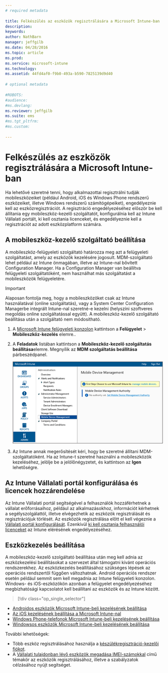 ```yaml
---
# required metadata

title: Felkészülés az eszközök regisztrálására a Microsoft Intune-ban | Microsoft Intune
description:
keywords:
author: NathBarn
manager: jeffgilb
ms.date: 04/28/2016
ms.topic: article
ms.prod:
ms.service: microsoft-intune
ms.technology:
ms.assetid: 44fd4af0-f9b0-493a-b590-7825139d9d40

# optional metadata

#ROBOTS:
#audience:
#ms.devlang:
ms.reviewer: jeffgilb
ms.suite: ems
#ms.tgt_pltfrm:
#ms.custom:

---
```


# Felkészülés az eszközök regisztrálására a Microsoft Intune-ban
Ha lehetővé szeretné tenni, hogy alkalmazottai regisztrálni tudják mobileszközeiket (például Android, iOS és Windows Phone rendszerű eszközeiket, illetve Windows rendszerű számítógépeiket), engedélyeznie kell az eszközregisztrációt. A regisztráció engedélyezéséhez először be kell állítania egy mobileszköz-kezelő szolgáltatót, konfigurálnia kell az Intune Vállalati portált, ki kell osztania licenceket, és engedélyeznie kell a regisztrációt az adott eszközplatform számára.

## <a name="BKMK_Set_MDM_Authority"></a>A mobileszköz-kezelő szolgáltató beállítása
A mobileszköz-felügyeleti szolgáltató határozza meg azt a felügyeleti szolgáltatást, amely az eszközök kezelésére jogosult. MDM-szolgáltató lehet például az Intune önmagában, illetve az Intune-nal bővített Configuration Manager. Ha a Configuration Manager van beállítva felügyeleti szolgáltatóként, nem használhat más szolgáltatást a mobileszközök felügyeletére.

>[!IMPORTANT]
> Alaposan fontolja meg, hogy a mobileszközöket csak az Intune használatával (online szolgáltatás), vagy a System Center Configuration Managerbe integrált Intune-nal szeretné-e kezelni (helyszíni szoftveres megoldás online szolgáltatással együtt). A mobileszköz-kezelő szolgáltató beállítása után a szolgáltató nem módosítható.



1.  A [Microsoft Intune felügyeleti konzolon](http://manage.microsoft.com) kattintson a **Felügyelet** &gt; **Mobileszköz-kezelés** elemre..

2.  A **Feladatok** listában kattintson a **Mobileszköz-kezelő szolgáltatás beállítása**elemre. Megnyílik az **MDM szolgáltatás beállítása** párbeszédpanel.

    ![Az MDM-szolgáltató megadása párbeszédpanel](../media/intune-mdm-authority.png)

3.  Az Intune annak megerősítését kéri, hogy be szeretné állítani MDM-szolgáltatóként. Ha az Intune-t szeretné használni a mobileszközök kezeléséhez, jelölje be a jelölőnégyzetet, és kattintson az **Igen** lehetőségre.

## Az Intune Vállalati portál konfigurálása és licencek hozzárendelése
Az Intune Vállalati portál segítségével a felhasználók hozzáférhetnek a vállalat erőforrásaihoz, például az alkalmazásokhoz, információt kérhetnek a segélyszolgálattól, illetve elvégezhetik az eszközök regisztrálását és regisztrációjuk törlését. Az eszközök regisztrálása előtt el kell végeznie a [Vállalati portál konfigurálását](/intune/get-started/get-started-with-a-paid-subscription-to-microsoft-intune-step-7). Ezenkívül [ki kell osztania felhasználói licenceket](/intune/get-started/get-started-with-a-paid-subscription-to-microsoft-intune-step-4) az Intune elérésének engedélyezéséhez.

## Eszközkezelés beállítása
A mobileszköz-kezelő szolgáltató beállítása után meg kell adnia az eszközkezelési beállításokat a szervezet által támogatni kívánt operációs rendszerekhez. Az eszközkezelés beállításához szükséges lépések az operációs rendszertől függően változhatnak. Android operációs rendszer esetén például semmit sem kell megadnia az Intune felügyeleti konzolon. Windows- és iOS-eszközökön azonban a felügyelet engedélyezéséhez megbízhatósági kapcsolatot kell beállítani az eszközök és az Intune között.

> [!div class="op_single_selector"]
- [Androidos eszközök Microsoft Intune-beli kezelésének beállítása](set-up-android-management-with-microsoft-intune.md)
- [Az iOS kezelésének beállítása a Microsoft Intune-nal](set-up-ios-and-mac-management-with-microsoft-intune.md)
- [Windows Phone-telefonok Microsoft Intune-beli kezelésének beállítása](set-up-windows-phone-management-with-microsoft-intune.md)
- [Windowsos eszközök Microsoft Intune-beli kezelésének beállítása](set-up-windows-device-management-with-microsoft-intune.md)

További lehetőségek:
 - Több eszköz regisztrálásához használja a [készülékregisztráció-kezelői fiókot](enroll-corporate-owned-devices-with-the-device-enrollment-manager-in-microsoft-intune.md).
 - A [Vállalati tulajdonban lévő eszközök megadása IMEI-számokkal](specify-corporate-owned-devices-with-international-mobile-equipment-identity-imei-numbers.md) című témakör az eszközök regisztrálásához, illetve a szabályzatok célzásához nyújt segítséget.


<!--HONumber=May16_HO1-->


